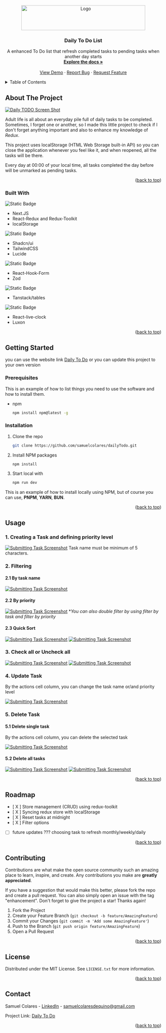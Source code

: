 <!-- Improved compatibility of back to top link: See: https://github.com/othneildrew/Best-README-Template/pull/73 -->
<a name="readme-top"></a>
<!--
*** Thanks for checking out the Best-README-Template. If you have a suggestion
*** that would make this better, please fork the repo and create a pull request
*** or simply open an issue with the tag "enhancement".
*** Don't forget to give the project a star!
*** Thanks again! Now go create something AMAZING! :D
-->



<!-- PROJECT SHIELDS -->
<!--
*** I'm using markdown "reference style" links for readability.
*** Reference links are enclosed in brackets [ ] instead of parentheses ( ).
*** See the bottom of this document for the declaration of the reference variables
*** for contributors-url, forks-url, etc. This is an optional, concise syntax you may use.
*** https://www.markdownguide.org/basic-syntax/#reference-style-links
-->



<!-- PROJECT LOGO -->
<br />
<div align="center">
  <a href="https://github.com/github_username/repo_name">
    <img src="https://imgur.com/Rn5fpWB.png" alt="Logo" width="400" height="80">
  </a>

<h3 align="center">Daily To Do List</h3>

  <p align="center">
    A enhanced To Do list that refresh completed tasks to pending tasks when another day starts
    <br />
    <a href="https://github.com/samuelcolares/dailyTodo/pulls"><strong>Explore the docs »</strong></a>
    <br />
    <br />
    <a href="https://dailytodo-sam.vercel.app/">View Demo</a>
    ·
    <a href="https://github.com/samuelcolares/dailyTodo/issues">Report Bug</a>
    ·
    <a href="https://github.com/samuelcolares/dailyTodo/pulls">Request Feature</a>
  </p>
</div>


<!--
<!-- TABLE OF CONTENTS -->
<details>
  <summary>Table of Contents</summary>
  <ol>
    <li>
      <a href="#about-the-project">About The Project</a>
      <ul>
        <li><a href="#built-with">Built With</a></li>
      </ul>
    </li>
    <li>
      <a href="#getting-started">Getting Started</a>
      <ul>
        <li><a href="#prerequisites">Prerequisites</a></li>
        <li><a href="#installation">Installation</a></li>
      </ul>
    </li>
    <li><a href="#usage">Usage</a></li>
    <li><a href="#roadmap">Roadmap</a></li>
    <li><a href="#contributing">Contributing</a></li>
    <li><a href="#license">License</a></li>
    <li><a href="#contact">Contact</a></li>
    <!-- <li><a href="#acknowledgments">Acknowledgments</a></li> -->
  </ol>
</details>



<!-- ABOUT THE PROJECT -->
## About The Project

[![Daily TODO Screen Shot][product-screenshot]](https://dailytodo-sam.vercel.app/)


Adult life is all about an everyday pile full of daily tasks to be completed. Sometimes, I forget one or another, so I made this little project to check if I don't forget anything important and also to enhance my knowledge of _Redux_.

This project uses localStorage (HTML Web Storage built-in API) so you can close the application whenever you feel like it, and when reopened, all the tasks will be there.

Every day at 00:00 of your local time, all tasks completed the day before will be unmarked as pending tasks.

<p align="right">(<a href="#readme-top">back to top</a>)</p>



### Built With

![Static Badge](https://img.shields.io/badge/CORE-8A2BE2)
* Next.JS
* React-Redux and Redux-Toolkit
* localStorage

![Static Badge](https://img.shields.io/badge/STYLING-2f7e74)
* Shadcn/ui
* TailwindCSS
* Lucide

![Static Badge](https://img.shields.io/badge/FORM%20AND%20VALIDATION-4171d9)
* React-Hook-Form
* Zod

![Static Badge](https://img.shields.io/badge/FORMATTING%20DATA-ee4648)
* Tanstack/tables

![Static Badge](https://img.shields.io/badge/TIME%20TRACKING-1d1d1d)
* React-live-clock
* Luxon

<p align="right">(<a href="#readme-top">back to top</a>)</p>



<!-- GETTING STARTED -->
## Getting Started

you can use the website link [Daily To Do](https://dailytodo-sam.vercel.app/) or you can update this project to your own version

### Prerequisites

This is an example of how to list things you need to use the software and how to install them.
* npm
  ```sh
  npm install npm@latest -g
  ```

### Installation

1. Clone the repo
   ```sh
   git clone https://github.com/samuelcolares/dailyTodo.git
   ```
2. Install NPM packages
   ```sh
   npm install
   ```
3. Start local with
   ```sh
   npm run dev
   ```

This is an example of how to install locally using NPM, but of course you can use, **PNPM**, **YARN**, **BUN**.

<p align="right">(<a href="#readme-top">back to top</a>)</p>



<!-- USAGE EXAMPLES -->
## Usage

### 1. Creating a Task and defining priority level

[![Submitting Task Screenshot][usage-1]](https://dailytodo-sam.vercel.app/)
Task name must be minimum of 5 characters.

### 2. Filtering
#### 2.1 By task name
[![Submitting Task Screenshot][usage-2]](https://dailytodo-sam.vercel.app/)
#### 2.2 By priority
[![Submitting Task Screenshot][usage-3]](https://dailytodo-sam.vercel.app/)
*_You can also double filter by using filter by task and filter by priority_
#### 2.3 Quick Sort
[![Submitting Task Screenshot][usage-4]](https://dailytodo-sam.vercel.app/)
[![Submitting Task Screenshot][usage-5]](https://dailytodo-sam.vercel.app/)

### 3. Check all or Uncheck all
[![Submitting Task Screenshot][usage-6]](https://dailytodo-sam.vercel.app/)
[![Submitting Task Screenshot][usage-7]](https://dailytodo-sam.vercel.app/)

### 4. Update Task
By the actions cell column, you can change the task name or/and priority level

[![Submitting Task Screenshot][usage-8]](https://dailytodo-sam.vercel.app/)

### 5. Delete Task
#### 5.1 Delete single task
By the actions cell column, you can delete the selected task

[![Submitting Task Screenshot][usage-9]](https://dailytodo-sam.vercel.app/)
#### 5.2 Delete all tasks
[![Submitting Task Screenshot][usage-10]](https://dailytodo-sam.vercel.app/)
[![Submitting Task Screenshot][usage-11]](https://dailytodo-sam.vercel.app/)


<p align="right">(<a href="#readme-top">back to top</a>)</p>



<!-- ROADMAP -->
## Roadmap

- [ X ] Store management (CRUD) using redux-toolkit
- [ X ] Syncing redux store with localStorage
- [ X ] Reset tasks at midnight
- [ X ] Filter options
- [ ]  future updates ??? choosing task to refresh monthly/weekly/daily

<!-- See the [open issues](https://github.com/samuelcolares/dailyTodo/issues) for a full list of proposed features (and known issues). -->

<p align="right">(<a href="#readme-top">back to top</a>)</p>



<!-- CONTRIBUTING -->
## Contributing

Contributions are what make the open source community such an amazing place to learn, inspire, and create. Any contributions you make are **greatly appreciated**.

If you have a suggestion that would make this better, please fork the repo and create a pull request. You can also simply open an issue with the tag "enhancement".
Don't forget to give the project a star! Thanks again!

1. Fork the Project
2. Create your Feature Branch (`git checkout -b feature/AmazingFeature`)
3. Commit your Changes (`git commit -m 'Add some AmazingFeature'`)
4. Push to the Branch (`git push origin feature/AmazingFeature`)
5. Open a Pull Request

<p align="right">(<a href="#readme-top">back to top</a>)</p>



<!-- LICENSE -->
## License

Distributed under the MIT License. See `LICENSE.txt` for more information.

<p align="right">(<a href="#readme-top">back to top</a>)</p>



<!-- CONTACT -->
## Contact

Samuel Colares - [LinkedIn][linkedin-url] - samuelcolaresdequino@gmail.com

Project Link: [Daily To Do](https://dailytodo-sam.vercel.app/)

<p align="right">(<a href="#readme-top">back to top</a>)</p>



<!-- ACKNOWLEDGMENTS -->
<!-- ## Acknowledgments

* []()
* []()
* []()

<p align="right">(<a href="#readme-top">back to top</a>)</p> -->



<!-- MARKDOWN LINKS & IMAGES -->
<!-- https://www.markdownguide.org/basic-syntax/#reference-style-links -->
[contributors-shield]: https://img.shields.io/github/contributors/samuelcolares/dailyTodo.svg?style=for-the-badge
[contributors-url]: https://github.com/samuelcolares/dailyTodo/graphs/contributors
[forks-shield]: https://img.shields.io/github/forks/samuelcolares/dailyTodo.svg?style=for-the-badge
[forks-url]: https://github.com/samuelcolares/dailyTodo/network/members
[stars-shield]: https://img.shields.io/github/stars/samuelcolares/dailyTodo.svg?style=for-the-badge
[stars-url]: https://github.com/samuelcolares/dailyTodo/stargazers
[issues-shield]: https://img.shields.io/github/issues/samuelcolares/dailyTodo.svg?style=for-the-badge
[issues-url]: https://github.com/samuelcolares/dailyTodo/issues
[license-shield]: https://img.shields.io/github/license/samuelcolares/dailyTodo.svg?style=for-the-badge
[license-url]: https://github.com/samuelcolares/dailyTodo/blob/master/LICENSE.txt
[linkedin-shield]: https://img.shields.io/badge/-LinkedIn-black.svg?style=for-the-badge&logo=linkedin&colorB=555
[linkedin-url]: https://linkedin.com/in/samuelcolares
[product-screenshot]: https://imgur.com/8ZUPU7I.png
[usage-1]: https://imgur.com/JhgNGQX.png
[usage-2]: https://imgur.com/CEIyZj8.png
[usage-3]: https://imgur.com/jKzRTcS.png
[usage-4]: https://imgur.com/YaP9UA9.png
[usage-5]: https://imgur.com/Pr2229h.png
[usage-6]: https://imgur.com/HhcesNN.png
[usage-7]: https://imgur.com/3kDLpDC.png
[usage-8]: https://imgur.com/gvQesKp.png
[usage-9]: https://imgur.com/lM0EEtG.png
[usage-10]: https://imgur.com/GiuxSiC.png
[usage-11]: https://imgur.com/FeZX7h4.png
[Next.js]: https://img.shields.io/badge/next.js-000000?style=for-the-badge&logo=nextdotjs&logoColor=white
[Next-url]: https://nextjs.org/
[React.js]: https://img.shields.io/badge/React-20232A?style=for-the-badge&logo=react&logoColor=61DAFB
[React-url]: https://reactjs.org/
[Vue.js]: https://img.shields.io/badge/Vue.js-35495E?style=for-the-badge&logo=vuedotjs&logoColor=4FC08D
[Vue-url]: https://vuejs.org/
[Angular.io]: https://img.shields.io/badge/Angular-DD0031?style=for-the-badge&logo=angular&logoColor=white
[Angular-url]: https://angular.io/
[Svelte.dev]: https://img.shields.io/badge/Svelte-4A4A55?style=for-the-badge&logo=svelte&logoColor=FF3E00
[Svelte-url]: https://svelte.dev/
[Laravel.com]: https://img.shields.io/badge/Laravel-FF2D20?style=for-the-badge&logo=laravel&logoColor=white
[Laravel-url]: https://laravel.com
[Bootstrap.com]: https://img.shields.io/badge/Bootstrap-563D7C?style=for-the-badge&logo=bootstrap&logoColor=white
[Bootstrap-url]: https://getbootstrap.com
[JQuery.com]: https://img.shields.io/badge/jQuery-0769AD?style=for-the-badge&logo=jquery&logoColor=white
[JQuery-url]: https://jquery.com

